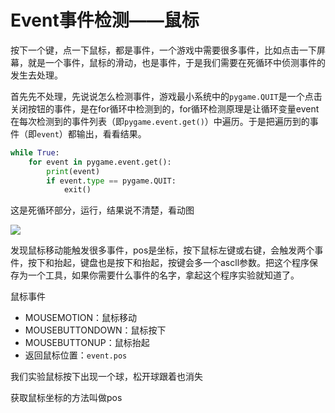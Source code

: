 # Event事件检测——鼠标

按下一个键，点一下鼠标，都是事件，一个游戏中需要很多事件，比如点击一下屏幕，就是一个事件，鼠标的滑动，也是事件，于是我们需要在死循环中侦测事件的发生去处理。

首先先不处理，先说说怎么检测事件，游戏最小系统中的`pygame.QUIT`是一个点击关闭按钮的事件，是在for循环中检测到的，for循环检测原理是让循环变量event在每次检测到的事件列表（即`pygame.event.get()`）中遍历。于是把遍历到的事件（即`event`）都输出，看看结果。

```python
while True:
    for event in pygame.event.get():
        print(event)
        if event.type == pygame.QUIT:
            exit()
```

这是死循环部分，运行，结果说不清楚，看动图

![](F:\Coding-Thomas\Coding-Notes\Python-Notes\Pygame\前锋教育-Bilibili\动画和事件\动画时间检测.gif)

发现鼠标移动能触发很多事件，pos是坐标，按下鼠标左键或右键，会触发两个事件，按下和抬起，键盘也是按下和抬起，按键会多一个ascll参数。把这个程序保存为一个工具，如果你需要什么事件的名字，拿起这个程序实验就知道了。

鼠标事件

+ MOUSEMOTION：鼠标移动
+ MOUSEBUTTONDOWN：鼠标按下
+ MOUSEBUTTONUP：鼠标抬起
+ 返回鼠标位置：`event.pos`

我们实验鼠标按下出现一个球，松开球跟着也消失

获取鼠标坐标的方法叫做pos